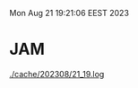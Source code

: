 Mon Aug 21 19:21:06 EEST 2023
# JAM
<a href='./cache/202308/21_19.log'>./cache/202308/21_19.log</a>
